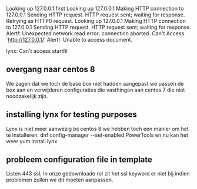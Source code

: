 Looking up 127.0.0.1 first
Looking up 127.0.0.1
Making HTTP connection to 127.0.0.1
Sending HTTP request.
HTTP request sent; waiting for response.
Retrying as HTTP0 request.
Looking up 127.0.0.1
Making HTTP connection to 127.0.0.1
Sending HTTP request.
HTTP request sent; waiting for response.
Alert!: Unexpected network read error; connection aborted.
Can't Access `http://127.0.0.1/'
Alert!: Unable to access document.

lynx: Can't access startfil


## overgang naar centos 8

We zagen dat we toch de base box niet hadden aangepast we passen de box aan en verwijderen configuraties die vasthingen aan centos 7 die niet noodzakelijk zijn.

## installing lynx for testing purposes
Lynx is niet meer aanwezig bij centos 8 we hebben toch een manier om het te installeren:
dnf config-manager --set-enabled PowerTools
en nu kan het weer
yum install lynx

## probleem configuration file in template

Listen 443 ssl;
In onze gedownloade rol zit het ssl keyword er niet bij indien problemen zullen we dit moeten aanpassen.